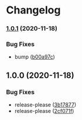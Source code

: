 # Changelog

### [1.0.1](https://www.github.com/dxos/mdns/compare/v1.0.0...v1.0.1) (2020-11-18)


### Bug Fixes

* bump ([b00a97c](https://www.github.com/dxos/mdns/commit/b00a97c3839c0a5a54990da176a02fe5cc960aaf))

## 1.0.0 (2020-11-18)


### Bug Fixes

* release-please ([3b17877](https://www.github.com/dxos/mdns/commit/3b178774018176592037a816166d88d90b6cd59f))
* release-please ([2cf071f](https://www.github.com/dxos/mdns/commit/2cf071f16cd8203472560accfde0189bfef48c8e))
